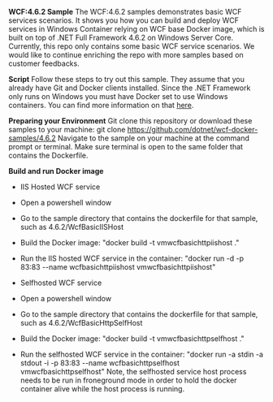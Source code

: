 
**WCF:4.6.2 Sample**
The WCF:4.6.2 samples demonstrates basic WCF services scenarios. It shows you how you can build and deploy WCF services in Windows Container relying on WCF base Docker image, which is built on top of .NET Full Framework 4.6.2 on Windows Server Core. Currently, this repo only contains some basic WCF service scenarios. We would like to continue enriching the repo with more samples based on customer feedbacks. 

**Script**
Follow these steps to try out this sample. They assume that you already have Git and Docker clients installed.
Since the .NET Framework only runs on Windows you must have Docker set to use Windows containers. You can find more information on that [here](https://docs.microsoft.com/en-us/virtualization/windowscontainers/quick-start/quick-start-windows-10). 

**Preparing your Environment**
Git clone this repository or download these samples to your machine: git clone https://github.com/dotnet/wcf-docker-samples/4.6.2
Navigate to the sample on your machine at the command prompt or terminal. Make sure terminal is open to the same folder that contains the Dockerfile.

**Build and run Docker image**

 - IIS Hosted WCF service
- Open a powershell window
- Go to the sample directory that contains the dockerfile for that sample, such as 4.6.2/WcfBasicIISHost
- Build the Docker image: "docker build -t vmwcfbasichttpiishost ."
- Run the IIS hosted WCF service in the container: "docker run -d -p 83:83 --name wcfbasichttpiishost vmwcfbasichttpiishost"

 - Selfhosted WCF service
- Open a powershell window
- Go to the sample directory that contains the dockerfile for that sample, such as 4.6.2/WcfBasicHttpSelfHost
- Build the Docker image: "docker build -t vmwcfbasichttpselfhost ."
- Run the selfhosted WCF service in the container: "docker run -a stdin -a stdout -i -p 83:83 --name wcfbasichttpselfhost vmwcfbasichttpselfhost"
Note, the selfhosted service host process needs to be run in froneground mode in order to hold the docker container alive while the host process is running.